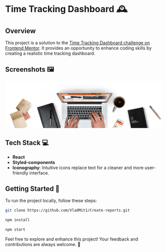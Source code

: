 # Time Tracking Dashboard 🕰️

## Overview

This project is a solution to the [Time Tracking Dashboard challenge on Frontend Mentor](https://www.frontendmentor.io/challenges/time-tracking-dashboard-UIQ7167Jw). It provides an opportunity to enhance coding skills by creating a realistic time tracking dashboard.

## Screenshots 🖼️

![Application Screenshot](https://raw.githubusercontent.com/VladMit1/Best-Shop/main/src/assets/Background.png)

## Tech Stack 💻

- **React**
- **Styled-components**
- **Iconography**: Intuitive icons replace text for a cleaner and more user-friendly interface.

## Getting Started 🚀

To run the project locally, follow these steps:

```bash
git clone https://github.com/VladMit1/Create-reports.git
```
```bash
npm install
```
```bash
npm start
```
Feel free to explore and enhance this project! Your feedback and contributions are always welcome. 🌟
